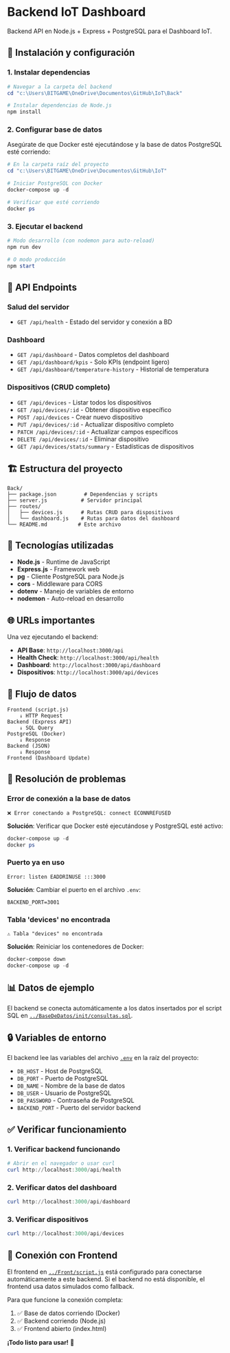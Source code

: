 # Backend IoT Dashboard

Backend API en Node.js + Express + PostgreSQL para el Dashboard IoT.

## 🚀 Instalación y configuración

### 1. Instalar dependencias

```powershell
# Navegar a la carpeta del backend
cd "c:\Users\BITGAME\OneDrive\Documentos\GitHub\IoT\Back"

# Instalar dependencias de Node.js
npm install
```

### 2. Configurar base de datos

Asegúrate de que Docker esté ejecutándose y la base de datos PostgreSQL esté corriendo:

```powershell
# En la carpeta raíz del proyecto
cd "c:\Users\BITGAME\OneDrive\Documentos\GitHub\IoT"

# Iniciar PostgreSQL con Docker
docker-compose up -d

# Verificar que esté corriendo
docker ps
```

### 3. Ejecutar el backend

```powershell
# Modo desarrollo (con nodemon para auto-reload)
npm run dev

# O modo producción
npm start
```

## 📡 API Endpoints

### Salud del servidor
- `GET /api/health` - Estado del servidor y conexión a BD

### Dashboard
- `GET /api/dashboard` - Datos completos del dashboard
- `GET /api/dashboard/kpis` - Solo KPIs (endpoint ligero)
- `GET /api/dashboard/temperature-history` - Historial de temperatura

### Dispositivos (CRUD completo)
- `GET /api/devices` - Listar todos los dispositivos
- `GET /api/devices/:id` - Obtener dispositivo específico
- `POST /api/devices` - Crear nuevo dispositivo
- `PUT /api/devices/:id` - Actualizar dispositivo completo
- `PATCH /api/devices/:id` - Actualizar campos específicos
- `DELETE /api/devices/:id` - Eliminar dispositivo
- `GET /api/devices/stats/summary` - Estadísticas de dispositivos

## 🏗️ Estructura del proyecto

```
Back/
├── package.json         # Dependencias y scripts
├── server.js           # Servidor principal
├── routes/
│   ├── devices.js      # Rutas CRUD para dispositivos
│   └── dashboard.js    # Rutas para datos del dashboard
└── README.md          # Este archivo
```

## 🔧 Tecnologías utilizadas

- **Node.js** - Runtime de JavaScript
- **Express.js** - Framework web
- **pg** - Cliente PostgreSQL para Node.js
- **cors** - Middleware para CORS
- **dotenv** - Manejo de variables de entorno
- **nodemon** - Auto-reload en desarrollo

## 🌐 URLs importantes

Una vez ejecutando el backend:

- **API Base**: `http://localhost:3000/api`
- **Health Check**: `http://localhost:3000/api/health`
- **Dashboard**: `http://localhost:3000/api/dashboard`
- **Dispositivos**: `http://localhost:3000/api/devices`

## 🔄 Flujo de datos

```
Frontend (script.js) 
    ↓ HTTP Request
Backend (Express API)
    ↓ SQL Query  
PostgreSQL (Docker)
    ↓ Response
Backend (JSON)
    ↓ Response
Frontend (Dashboard Update)
```

## 🐛 Resolución de problemas

### Error de conexión a la base de datos
```
❌ Error conectando a PostgreSQL: connect ECONNREFUSED
```
**Solución**: Verificar que Docker esté ejecutándose y PostgreSQL esté activo:
```powershell
docker-compose up -d
docker ps
```

### Puerto ya en uso
```
Error: listen EADDRINUSE :::3000
```
**Solución**: Cambiar el puerto en el archivo `.env`:
```env
BACKEND_PORT=3001
```

### Tabla 'devices' no encontrada
```
⚠️ Tabla "devices" no encontrada
```
**Solución**: Reiniciar los contenedores de Docker:
```powershell
docker-compose down
docker-compose up -d
```

## 📊 Datos de ejemplo

El backend se conecta automáticamente a los datos insertados por el script SQL en [`../BaseDeDatos/init/consultas.sql`](../BaseDeDatos/init/consultas.sql).

## 🔒 Variables de entorno

El backend lee las variables del archivo [`.env`](../.env) en la raíz del proyecto:

- `DB_HOST` - Host de PostgreSQL
- `DB_PORT` - Puerto de PostgreSQL  
- `DB_NAME` - Nombre de la base de datos
- `DB_USER` - Usuario de PostgreSQL
- `DB_PASSWORD` - Contraseña de PostgreSQL
- `BACKEND_PORT` - Puerto del servidor backend

## ✅ Verificar funcionamiento

### 1. Verificar backend funcionando
```powershell
# Abrir en el navegador o usar curl
curl http://localhost:3000/api/health
```

### 2. Verificar datos del dashboard
```powershell
curl http://localhost:3000/api/dashboard
```

### 3. Verificar dispositivos
```powershell
curl http://localhost:3000/api/devices
```

## 🔗 Conexión con Frontend

El frontend en [`../Front/script.js`](../Front/script.js) está configurado para conectarse automáticamente a este backend. Si el backend no está disponible, el frontend usa datos simulados como fallback.

Para que funcione la conexión completa:
1. ✅ Base de datos corriendo (Docker)
2. ✅ Backend corriendo (Node.js)
3. ✅ Frontend abierto (index.html)

**¡Todo listo para usar!** 🎉